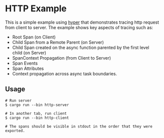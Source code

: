 # HTTP Example

This is a simple example using [hyper] that demonstrates tracing http request
from client to server. The example shows key aspects of tracing
such as:

- Root Span (on Client)
- Child Span from a Remote Parent (on Server)
- Child Span created on the async function parented by the first level child (on Server)
- SpanContext Propagation (from Client to Server)
- Span Events
- Span Attributes
- Context propagation across async task boundaries.

[hyper]: https://hyper.rs/

## Usage

```shell
# Run server
$ cargo run --bin http-server

# In another tab, run client
$ cargo run --bin http-client

# The spans should be visible in stdout in the order that they were exported.
```

